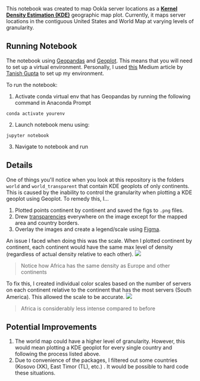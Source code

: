 This notebook was created to map Ookla server locations as a [**Kernel Density Estimation (KDE)**](https://en.wikipedia.org/wiki/Kernel_density_estimation) geographic map plot. Currently, it maps server locations in the contiguous United States and World Map at varying levels of granularity.

## Running Notebook
The notebook using [Geopandas](https://geopandas.org/en/stable/) and [Geoplot](https://residentmario.github.io/geoplot/). This means that you will need to set up a virtual environment. Personally, I used [this](https://medium.com/analytics-vidhya/fastest-way-to-install-geopandas-in-jupyter-notebook-on-windows-8f734e11fa2b) Medium article by [Tanish Gupta](https://tanish-gupta.medium.com/) to set up my environment. 

To run the notebook:
1. Activate conda virtual env that has Geopandas by running the following command in Anaconda Prompt
 ```
 conda activate yourenv
```
2. Launch notebook menu using:
```
jupyter notebook
```
3. Navigate to notebook and run

## Details
One of things you'll notice when you look at this repository is the folders `world` and `world_transparent` that contain KDE geoplots of only continents. This is caused by the inability to control the granularity when plotting a KDE geoplot using Geoplot. To remedy this, I...
1. Plotted points continent by continent and saved the figs to `.png` files.
2. Drew [transparencies](https://en.wikipedia.org/wiki/Transparency_(graphic)) everywhere on the image except for the mapped area and country borders.
3. Overlay the images and create a legend/scale using [Figma](https://www.figma.com/).

An issue I faced when doing this was the scale. When I plotted continent by continent, each continent would have the same max level of density (regardless of actual density relative to each other).
![](https://cdn.discordapp.com/attachments/579707526610681857/941869510544220160/unknown.png)

> Notice how Africa has the same density as Europe and other continents

To fix this, I created individual color scales based on the number of servers on each continent relative to the continent that has the most servers (South America). This allowed the scale to be accurate.
![](https://cdn.discordapp.com/attachments/579707526610681857/941930535377313852/unknown.png)
> Africa is considerably less intense compared to before

## Potential Improvements
1. The world map could have a higher level of granularity. However, this would mean plotting a KDE geoplot for every single country and following the process listed above.
2. Due to convenience of the packages, I filtered out some countries (Kosovo (XK), East Timor (TL), etc.) . It would be possible to hard code these situations.
